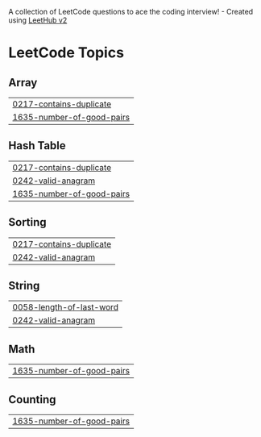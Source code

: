 A collection of LeetCode questions to ace the coding interview! - Created using [LeetHub v2](https://github.com/arunbhardwaj/LeetHub-2.0)
<!---LeetCode Topics Start-->
# LeetCode Topics
## Array
|  |
| ------- |
| [0217-contains-duplicate](https://github.com/somit17/DSA_LeetCode/tree/master/0217-contains-duplicate) |
| [1635-number-of-good-pairs](https://github.com/somit17/DSA_LeetCode/tree/master/1635-number-of-good-pairs) |
## Hash Table
|  |
| ------- |
| [0217-contains-duplicate](https://github.com/somit17/DSA_LeetCode/tree/master/0217-contains-duplicate) |
| [0242-valid-anagram](https://github.com/somit17/DSA_LeetCode/tree/master/0242-valid-anagram) |
| [1635-number-of-good-pairs](https://github.com/somit17/DSA_LeetCode/tree/master/1635-number-of-good-pairs) |
## Sorting
|  |
| ------- |
| [0217-contains-duplicate](https://github.com/somit17/DSA_LeetCode/tree/master/0217-contains-duplicate) |
| [0242-valid-anagram](https://github.com/somit17/DSA_LeetCode/tree/master/0242-valid-anagram) |
## String
|  |
| ------- |
| [0058-length-of-last-word](https://github.com/somit17/DSA_LeetCode/tree/master/0058-length-of-last-word) |
| [0242-valid-anagram](https://github.com/somit17/DSA_LeetCode/tree/master/0242-valid-anagram) |
## Math
|  |
| ------- |
| [1635-number-of-good-pairs](https://github.com/somit17/DSA_LeetCode/tree/master/1635-number-of-good-pairs) |
## Counting
|  |
| ------- |
| [1635-number-of-good-pairs](https://github.com/somit17/DSA_LeetCode/tree/master/1635-number-of-good-pairs) |
<!---LeetCode Topics End-->